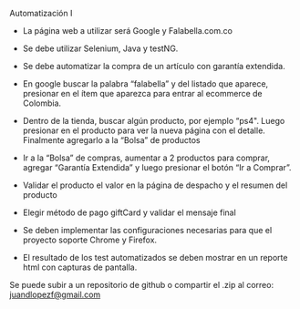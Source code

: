 Automatización I

* La página web a utilizar será Google y Falabella.com.co

* Se debe utilizar Selenium, Java y testNG. 

* Se debe automatizar la compra de un artículo con garantía extendida.

* En google buscar la palabra “falabella” y del listado que aparece, presionar en el ítem que aparezca para entrar al ecommerce de Colombia.

* Dentro de la tienda, buscar algún producto, por ejemplo “ps4". Luego presionar en el producto para ver la nueva página con el detalle. Finalmente agregarlo a la “Bolsa” de productos

* Ir a la “Bolsa” de compras, aumentar a 2 productos para comprar, agregar “Garantía Extendida” y luego presionar el botón “Ir a Comprar”.

* Validar el producto el valor en la página de despacho y el resumen del producto

* Elegir método de pago giftCard y validar el mensaje final

* Se deben implementar las configuraciones necesarias para que el proyecto soporte Chrome y Firefox.

* El resultado de los test automatizados se deben mostrar en un reporte html con capturas de pantalla. 

Se puede subir a un repositorio de github o compartir el .zip al correo: juandlopezf@gmail.com

